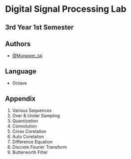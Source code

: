 # Digital Signal Processing Lab 
## 3rd Year 1st Semester

## Authors

- [@Munawer_taj](https://https://github.com/Munawertaj)

## Language

- Octave

## Appendix

1. Various Sequences
2. Over & Under Sampling
3. Quantization
4. Convolution
5. Cross Corelation
6. Auto Corelaiton
7. Difference Equation
8. Discrete Fourier Transform
9. Butterworth Filter
